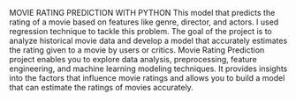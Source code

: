 MOVIE RATING PREDICTION WITH PYTHON
This model that predicts the rating of a movie based on
features like genre, director, and actors. I used regression
technique to tackle this problem.
The goal of the project is to analyze historical movie data and develop a model
that accurately estimates the rating given to a movie by users or
critics.
Movie Rating Prediction project enables you to explore data
analysis, preprocessing, feature engineering, and machine
learning modeling techniques. It provides insights into the factors
that influence movie ratings and allows you to build a model that
can estimate the ratings of movies accurately.
